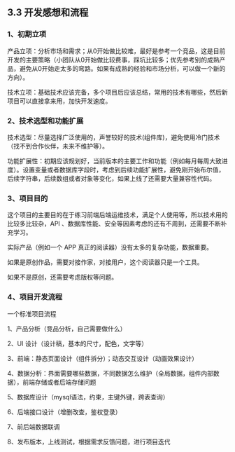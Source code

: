 ## 3.3 开发感想和流程

### 1、初期立项

产品立项：分析市场和需求；从0开始做比较难，最好是参考一个竞品，这是目前开发的主要策略（小团队从0开始做比较费事，踩坑比较多；优先参考别的成熟产品，避免从0开始走太多的弯路。如果有成熟的经验和市场分析，可以做一个新的方向）。

技术立项：基础技术应该完备，多个项目后应该总结，常用的技术有哪些，然后新项目可以直接拿来用，加快开发速度。

### 2、技术选型和功能扩展

技术选型：尽量选择广泛使用的，声誉较好的技术(组件库)，避免使用冷门技术（找不到合作伙伴，未来不维护等）。

功能扩展性：初期应该规划好，当前版本的主要工作和功能（例如每月每周大致进度）。设置变量或者数据库字段时，考虑到后续功能扩展性，避免刚开始布尔值，后续字符串，后续数组或者对象等变化，如果上线了还需要大量兼容性代码。

### 3、项目目的

这个项目的主要目的在于练习前端后端运维技术，满足个人使用等，所以技术用的比较多比较杂，API 、数据库性能、安全等因素考虑的还有不周到，还需要不断补充学习。

实际产品（例如一个 APP 真正的阅读器）没有太多的复杂功能，数据重要。

如果是原创作品，需要对接作家，对接用户，这个阅读器只是一个工具。

如果不是原创，还需要考虑版权等问题。

### 4、项目开发流程

一个标准项目流程

1、产品分析（竞品分析，自己需要做什么）

2、UI 设计（设计稿，基本的尺寸，配色，文字等）

3、前端：静态页面设计（组件拆分）；动态交互设计（动画效果设计）

4、数据分析：界面需要哪些数据，不同数据怎么维护（全局数据，组件内部数据），前端存储或者后端存储问题

5、数据库设计（mysql语法，约束，主键外键，跨表查询）

6、后端接口设计（增删改查，鉴权登录）

7、前后端数据联调

8、发布版本，上线测试，根据需求反馈问题，进行项目迭代
